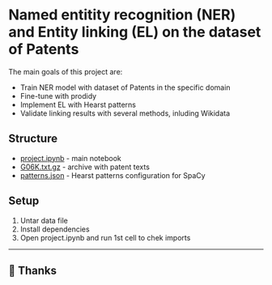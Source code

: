 # Named entitity recognition (NER) and Entity linking (EL) on the dataset of Patents

The main goals of this project are:
- Train NER model with dataset of Patents in the specific domain
- Fine-tune with prodidy 
- Implement EL with Hearst patterns
- Validate linking results with several methods, inluding Wikidata

## Structure
- [project.ipynb](./project.ipynb) - main notebook
- [G06K.txt.gz](./G06K.txt.gz) - archive with patent texts
- [patterns.json](./patterns.json) - Hearst patterns configuration for SpaCy

## Setup
1) Untar data file
2) Install dependencies
3) Open project.ipynb and run 1st cell to chek imports


---

## 🫡 Thanks 
